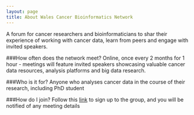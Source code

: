 ```yaml
---
layout: page
title: About Wales Cancer Bioinformatics Network
---
```


A forum for cancer researchers and bioinformaticians to shar their experience of working with cancer data, learn from peers and engage with invited speakers.

###How often does the network meet?
Online, once every 2 months for 1 hour - meetings will feature invited speakers showcasing valuable cancer data resources, analysis platforms and big data research.

###Who is it for?
Anyone who analyses cancer data in the course of their research, including PhD student

###How do I join?
Follow this [link](https://forms.office.com/e/W2FkUs07Ep) to sign up to the group, and you will be notified of any meeting details
